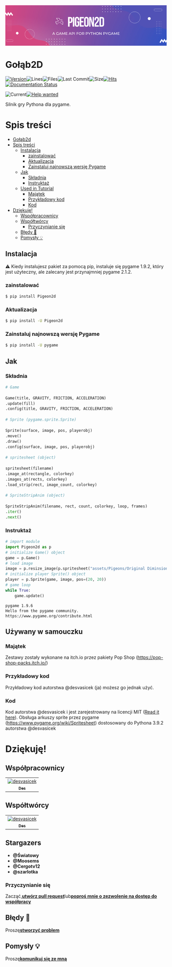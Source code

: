 <center><img src="Pigeon2d.png"></center>

# Gołąb2D

[![Version](https://img.shields.io/pypi/v/Pigeon2D)](https://pypi.org/project/Pigeon2D/)![Lines](https://img.shields.io/tokei/lines/github/desvasicek/Pigeon2D)![Files](https://img.shields.io/github/directory-file-count/desvasicek/Pigeon2D)![Last Commit](https://img.shields.io/github/last-commit/desvasicek/Pigeon2D)![Size](https://img.shields.io/github/languages/code-size/desvasicek/Pigeon2D)[![Hits](https://hits.sh/github.com/desvasicek/Pigeon2D/hits.svg)](https://github.com/desvasicek/Pigeon2D)[![Documentation Status](https://readthedocs.org/projects/pigeon2d/badge/?version=latest)](https://pigeon2d.readthedocs.io/en/latest/?badge=latest)

![Current](https://img.shields.io/badge/currently-in%20progress-red)[![Help wanted](https://img.shields.io/badge/-help--wanted-yellow)](https://github.com/desvasicek/Pigeon2D/pulls)

Silnik gry Pythona dla pygame.

# Spis treści

-   [Gołąb2d](#pigeon2d)
-   [Spis treści](#table-of-contents)
    -   [Instalacja](#installation)
        -   [zainstalować](#install)
        -   [Aktualizacja](#upgrade)
        -   [Zainstaluj najnowszą wersję Pygame](#install-pygame-newest-version)
    -   [Jak](#how-to)
        -   [Składnia](#syntax)
        -   [Instruktaż](#tutorial)
    -   [Used in Tutorial](#used-in-tutorial)
        -   [Majątek](#assets)
        -   [Przykładowy kod](#example-code)
        -   [Kod](#code)
-   [Dziękuję!](#thank-you)
    -   [Współpracownicy](#collaborators)
    -   [Współtwórcy](#contributors)
        -   [Przyczynianie się](#contributing)
    -   [Błędy 🐛️](#bugs)
    -   [Pomysły 💡️](#ideas)

## Instalacja

⚠️ Kiedy instalujesz pakiet za pomocą pip, instaluje się pygame 1.9.2, który jest użyteczny, ale zalecany jest przynajmniej pygame 2.1.2.

### zainstalować

```bash
$ pip install Pigeon2d
```

### Aktualizacja

```bash
$ pip install -U Pigeon2d
```

### Zainstaluj najnowszą wersję Pygame

```bash
$ pip install -U pygame
```

## Jak

### Składnia

```python
# Game

Game(title, GRAVITY, FRICTION, ACCELERATION)
.update(fill)
.config(title, GRAVITY, FRICTION, ACCELERATION)

# Sprite (pygame.sprite.Sprite)

Sprite(surface, image, pos, playerobj)
.move()
.draw()
.config(surface, image, pos, playerobj)

# spritesheet (object)

spritesheet(filename)
.image_at(rectangle, colorkey)
.images_at(rects, colorkey)
.load_strip(rect, image_count, colorkey)

# SpriteStripAnim (object)

SpriteStripAnim(filename, rect, count, colorkey, loop, frames)
.iter()
.next()

```

### Instruktaż

```python
# import module
import Pigeon2d as p
# initialize Game() object
game = p.Game()
# load image
image = p.resize_image(p.spritesheet("assets/Pigeons/Original Diminsions/Pigeon Sprite Sheet.png").image_at((0, 16, 16, 16)))
# initialize player Sprite() object
player = p.Sprite(game, image, pos=(20, 20))
# game loop
while True:
    game.update()

```

    pygame 1.9.6
    Hello from the pygame community. https://www.pygame.org/contribute.html

## Używany w samouczku

### Majątek

Zestawy zostały wykonane na itch.io przez pakiety Pop Shop (<https://pop-shop-packs.itch.io/>)

### Przykładowy kod

Przykładowy kod autorstwa @desvasicek (ja) możesz go jednak użyć.

### Kod

Kod autorstwa @desvasicek i jest zarejestrowany na licencji MIT ([Read it here](https://github.com/desvasicek/Pigeon2D/blob/main/LICENSE)).
Obsługa arkuszy sprite przez pygame (<https://www.pygame.org/wiki/Spritesheet>) dostosowany do Pythona 3.9.2 autorstwa @desvasicek

# Dziękuję!

## Współpracownicy

<!-- readme: collaborators -start -->

<table>
<tr>
    <td align="center">
        <a href="https://github.com/desvasicek">
            <img src="https://avatars.githubusercontent.com/u/84301435?v=4" width="100;" alt="desvasicek"/>
            <br />
            <sub><b>Des</b></sub>
        </a>
    </td></tr>
</table>
<!-- readme: collaborators -end -->

## Współtwórcy

<!-- readme: contributors -start -->

<table>
<tr>
    <td align="center">
        <a href="https://github.com/desvasicek">
            <img src="https://avatars.githubusercontent.com/u/84301435?v=4" width="100;" alt="desvasicek"/>
            <br />
            <sub><b>Des</b></sub>
        </a>
    </td></tr>
</table>
<!-- readme: contributors -end -->

## Stargazers

-   **@Światowy**
-   **@Moosems**
-   **@Cergotv12**
-   **@szarlotka**

### Przyczynianie się

Zacząć,[**utwórz pull request**](https://github.com/desvasicek/Pigeon2D/pulls)lub[**poproś mnie o zezwolenie na dostęp do współpracy**](https://github.com/desvasicek/Pigeon2D/discussions/2)

## Błędy 🐛️

Proszę[**stworzyć problem**](https://github.com/desvasicek/Pigeon2D/issues)

## Pomysły 💡️

Proszę[**komunikuj się ze mną**](https://github.com/desvasicek/Pigeon2D/discussions/1)
